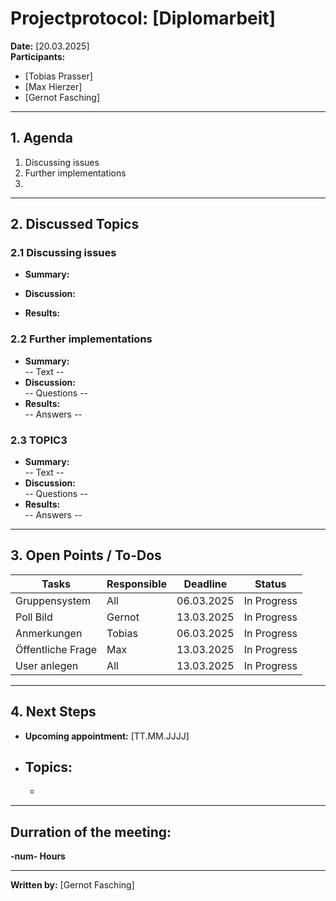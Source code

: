 # Projectprotocol: **[Diplomarbeit]**

**Date:** [20.03.2025]  
**Participants:**  
- [Tobias Prasser]  
- [Max Hierzer]  
- [Gernot Fasching]  

---

## 1. Agenda
1. Discussing issues 
2. Further implementations
3. 

---

## 2. Discussed Topics
### 2.1 Discussing issues
- **Summary:**  
  
- **Discussion:**  
  
- **Results:**  
  

### 2.2 Further implementations
- **Summary:**  
  -- Text --
- **Discussion:**  
  -- Questions --
- **Results:**  
  -- Answers --

### 2.3 TOPIC3
- **Summary:**  
  -- Text --
- **Discussion:**  
  -- Questions --
- **Results:**  
  -- Answers --

---

## 3. Open Points / To-Dos
| Tasks              | Responsible    | Deadline       | Status       |
|--------------------|----------------|----------------|--------------|
| Gruppensystem      | All            | 06.03.2025     | In Progress  |
| Poll Bild          | Gernot         | 13.03.2025     | In Progress  |
| Anmerkungen        | Tobias         | 06.03.2025     | In Progress  |
| Öffentliche Frage  | Max            | 13.03.2025     | In Progress  |
| User anlegen       | All            | 13.03.2025     | In Progress  |


---

## 4. Next Steps
- **Upcoming appointment:** [TT.MM.JJJJ]  
- **Topics:**  
  - 
  -   

---

## Durration of the meeting:
 **-num- Hours**

---

**Written by:** [Gernot Fasching]
